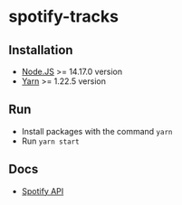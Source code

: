 # spotify-tracks

## Installation
- [Node.JS](https://nodejs.org/en/) >= 14.17.0 version
- [Yarn](https://yarnpkg.com/) >= 1.22.5 version

## Run

- Install packages with the command `yarn`
- Run `yarn start`

## Docs
- [Spotify API](https://developer.spotify.com/)
